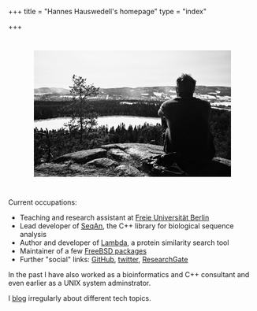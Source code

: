 +++
title = "Hannes Hauswedell's homepage"
type = "index"

+++

<center>
<img src="index.jpg"
     alt="index.jpg"
     title="When I don't work I try to spend time outdoors."
     width=400px
     style="text-align: center;
            border:thin solid white; 
            color: white;
            margin:25px; 
            margin-left: auto ;
            margin-right: auto ;">
<!-- <img src="" alt="Picture" style="width: 65%;"/> -->
</center>

Current occupations:

  * Teaching and research assistant at [Freie Universität Berlin](http://www.mi.fu-berlin.de/en/inf/groups/abi/members/Scientific_Staff/hauswedell.html)
  * Lead developer of [SeqAn](https://www.seqan.de), the C++ library for biological sequence analysis
  * Author and developer of [Lambda](https://www.seqan.de/lambda), a protein similarity search tool
  * Maintainer of a few [FreeBSD packages](http://www.freshports.org/search.php?stype=maintainer&method=exact&query=h2%2Bfbsdports@fsfe.org)
  * Further "social" links: [GitHub](https://github.com/h-2), [twitter](https://twitter.com/__h2__), [ResearchGate](https://www.researchgate.net/profile/Hannes_Hauswedell)

In the past I have also worked as a bioinformatics and C++ consultant and even earlier as a UNIX system adminstrator.

I [blog](/post) irregularly about different tech topics.
